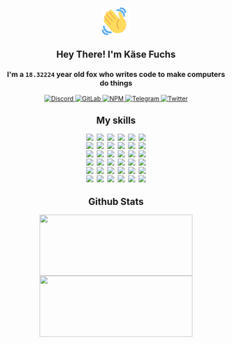 <div><p align=center><img src=./resources/images/wave.gif width=64px height=64px></p><h2 align=center>Hey There! I'm Käse Fuchs</h2><h3 align=center>I'm a <code>18.32224</code> year old fox who writes code to make computers do things</h3><p align=center><a href=https://discord.com/users/507526681125322772><img alt=Discord src="https://img.shields.io/badge/Discord-5865F2?logo=discord&logoColor=white&style=flat-square#e22dc324cecabd51c628b24d91432fe0"> </a><a href=https://gitlab.com/kasefuchs><img alt=GitLab src="https://img.shields.io/badge/GitLab-330F63?logo=gitlab&logoColor=white&style=flat-square#e22dc324cecabd51c628b24d91432fe0"> </a><a href=https://npmjs.com/~kasefuchs><img alt=NPM src="https://img.shields.io/badge/NPM-CB3837?logo=npm&logoColor=white&style=flat-square#e22dc324cecabd51c628b24d91432fe0"> </a><a href=https://t.me/kasefuchs><img alt=Telegram src="https://img.shields.io/badge/Telegram-2CA5E0?logo=telegram&logoColor=white&style=flat-square#e22dc324cecabd51c628b24d91432fe0"> </a><a href=https://twitter.com/kasefuchs><img alt=Twitter src="https://img.shields.io/badge/Twitter-1DA1F2?logo=twitter&logoColor=white&style=flat-square#e22dc324cecabd51c628b24d91432fe0"></a></p><h2 align=center>My skills</h2><p align=center><a href=https://aws.amazon.com/ ><picture><source srcset="https://skillicons.dev/icons?i=aws&theme=dark#e22dc324cecabd51c628b24d91432fe0" media="(prefers-color-scheme: dark)"><source srcset="https://skillicons.dev/icons?i=aws&theme=light#e22dc324cecabd51c628b24d91432fe0" media="(prefers-color-scheme: light), (prefers-color-scheme: no-preference)"><img src="https://skillicons.dev/icons?i=aws&theme=light#e22dc324cecabd51c628b24d91432fe0"></picture></a>&nbsp;&nbsp;<a href=https://en.wikipedia.org/wiki/Bash_(Unix_shell)><picture><source srcset="https://skillicons.dev/icons?i=bash&theme=dark#e22dc324cecabd51c628b24d91432fe0" media="(prefers-color-scheme: dark)"><source srcset="https://skillicons.dev/icons?i=bash&theme=light#e22dc324cecabd51c628b24d91432fe0" media="(prefers-color-scheme: light), (prefers-color-scheme: no-preference)"><img src="https://skillicons.dev/icons?i=bash&theme=light#e22dc324cecabd51c628b24d91432fe0"></picture></a>&nbsp;&nbsp;<a href=https://discord.com/developers/docs><picture><source srcset="https://skillicons.dev/icons?i=bots&theme=dark#e22dc324cecabd51c628b24d91432fe0" media="(prefers-color-scheme: dark)"><source srcset="https://skillicons.dev/icons?i=bots&theme=light#e22dc324cecabd51c628b24d91432fe0" media="(prefers-color-scheme: light), (prefers-color-scheme: no-preference)"><img src="https://skillicons.dev/icons?i=bots&theme=light#e22dc324cecabd51c628b24d91432fe0"></picture></a>&nbsp;&nbsp;<a href=https://www.cloudflare.com/ ><picture><source srcset="https://skillicons.dev/icons?i=cloudflare&theme=dark#e22dc324cecabd51c628b24d91432fe0" media="(prefers-color-scheme: dark)"><source srcset="https://skillicons.dev/icons?i=cloudflare&theme=light#e22dc324cecabd51c628b24d91432fe0" media="(prefers-color-scheme: light), (prefers-color-scheme: no-preference)"><img src="https://skillicons.dev/icons?i=cloudflare&theme=light#e22dc324cecabd51c628b24d91432fe0"></picture></a>&nbsp;&nbsp;<a href=https://en.wikipedia.org/wiki/CSS><picture><source srcset="https://skillicons.dev/icons?i=css&theme=dark#e22dc324cecabd51c628b24d91432fe0" media="(prefers-color-scheme: dark)"><source srcset="https://skillicons.dev/icons?i=css&theme=light#e22dc324cecabd51c628b24d91432fe0" media="(prefers-color-scheme: light), (prefers-color-scheme: no-preference)"><img src="https://skillicons.dev/icons?i=css&theme=light#e22dc324cecabd51c628b24d91432fe0"></picture></a>&nbsp;&nbsp;<a href=https://www.docker.com/ ><picture><source srcset="https://skillicons.dev/icons?i=docker&theme=dark#e22dc324cecabd51c628b24d91432fe0" media="(prefers-color-scheme: dark)"><source srcset="https://skillicons.dev/icons?i=docker&theme=light#e22dc324cecabd51c628b24d91432fe0" media="(prefers-color-scheme: light), (prefers-color-scheme: no-preference)"><img src="https://skillicons.dev/icons?i=docker&theme=light#e22dc324cecabd51c628b24d91432fe0"></picture></a><br><a href=https://www.electronjs.org/ ><picture><source srcset="https://skillicons.dev/icons?i=electron&theme=dark#e22dc324cecabd51c628b24d91432fe0" media="(prefers-color-scheme: dark)"><source srcset="https://skillicons.dev/icons?i=electron&theme=light#e22dc324cecabd51c628b24d91432fe0" media="(prefers-color-scheme: light), (prefers-color-scheme: no-preference)"><img src="https://skillicons.dev/icons?i=electron&theme=light#e22dc324cecabd51c628b24d91432fe0"></picture></a>&nbsp;&nbsp;<a href=https://expressjs.com/ ><picture><source srcset="https://skillicons.dev/icons?i=express&theme=dark#e22dc324cecabd51c628b24d91432fe0" media="(prefers-color-scheme: dark)"><source srcset="https://skillicons.dev/icons?i=express&theme=light#e22dc324cecabd51c628b24d91432fe0" media="(prefers-color-scheme: light), (prefers-color-scheme: no-preference)"><img src="https://skillicons.dev/icons?i=express&theme=light#e22dc324cecabd51c628b24d91432fe0"></picture></a>&nbsp;&nbsp;<a href=https://www.figma.com/ ><picture><source srcset="https://skillicons.dev/icons?i=figma&theme=dark#e22dc324cecabd51c628b24d91432fe0" media="(prefers-color-scheme: dark)"><source srcset="https://skillicons.dev/icons?i=figma&theme=light#e22dc324cecabd51c628b24d91432fe0" media="(prefers-color-scheme: light), (prefers-color-scheme: no-preference)"><img src="https://skillicons.dev/icons?i=figma&theme=light#e22dc324cecabd51c628b24d91432fe0"></picture></a>&nbsp;&nbsp;<a href=https://firebase.google.com/ ><picture><source srcset="https://skillicons.dev/icons?i=firebase&theme=dark#e22dc324cecabd51c628b24d91432fe0" media="(prefers-color-scheme: dark)"><source srcset="https://skillicons.dev/icons?i=firebase&theme=light#e22dc324cecabd51c628b24d91432fe0" media="(prefers-color-scheme: light), (prefers-color-scheme: no-preference)"><img src="https://skillicons.dev/icons?i=firebase&theme=light#e22dc324cecabd51c628b24d91432fe0"></picture></a>&nbsp;&nbsp;<a href=https://flask.palletsprojects.com/ ><picture><source srcset="https://skillicons.dev/icons?i=flask&theme=dark#e22dc324cecabd51c628b24d91432fe0" media="(prefers-color-scheme: dark)"><source srcset="https://skillicons.dev/icons?i=flask&theme=light#e22dc324cecabd51c628b24d91432fe0" media="(prefers-color-scheme: light), (prefers-color-scheme: no-preference)"><img src="https://skillicons.dev/icons?i=flask&theme=light#e22dc324cecabd51c628b24d91432fe0"></picture></a>&nbsp;&nbsp;<a href=https://cloud.google.com/ ><picture><source srcset="https://skillicons.dev/icons?i=gcp&theme=dark#e22dc324cecabd51c628b24d91432fe0" media="(prefers-color-scheme: dark)"><source srcset="https://skillicons.dev/icons?i=gcp&theme=light#e22dc324cecabd51c628b24d91432fe0" media="(prefers-color-scheme: light), (prefers-color-scheme: no-preference)"><img src="https://skillicons.dev/icons?i=gcp&theme=light#e22dc324cecabd51c628b24d91432fe0"></picture></a><br><a href=https://git-scm.com/ ><picture><source srcset="https://skillicons.dev/icons?i=git&theme=dark#e22dc324cecabd51c628b24d91432fe0" media="(prefers-color-scheme: dark)"><source srcset="https://skillicons.dev/icons?i=git&theme=light#e22dc324cecabd51c628b24d91432fe0" media="(prefers-color-scheme: light), (prefers-color-scheme: no-preference)"><img src="https://skillicons.dev/icons?i=git&theme=light#e22dc324cecabd51c628b24d91432fe0"></picture></a>&nbsp;&nbsp;<a href=https://github.com/ ><picture><source srcset="https://skillicons.dev/icons?i=github&theme=dark#e22dc324cecabd51c628b24d91432fe0" media="(prefers-color-scheme: dark)"><source srcset="https://skillicons.dev/icons?i=github&theme=light#e22dc324cecabd51c628b24d91432fe0" media="(prefers-color-scheme: light), (prefers-color-scheme: no-preference)"><img src="https://skillicons.dev/icons?i=github&theme=light#e22dc324cecabd51c628b24d91432fe0"></picture></a>&nbsp;&nbsp;<a href=https://gitlab.com/ ><picture><source srcset="https://skillicons.dev/icons?i=gitlab&theme=dark#e22dc324cecabd51c628b24d91432fe0" media="(prefers-color-scheme: dark)"><source srcset="https://skillicons.dev/icons?i=gitlab&theme=light#e22dc324cecabd51c628b24d91432fe0" media="(prefers-color-scheme: light), (prefers-color-scheme: no-preference)"><img src="https://skillicons.dev/icons?i=gitlab&theme=light#e22dc324cecabd51c628b24d91432fe0"></picture></a>&nbsp;&nbsp;<a href=https://www.heroku.com/ ><picture><source srcset="https://skillicons.dev/icons?i=heroku&theme=dark#e22dc324cecabd51c628b24d91432fe0" media="(prefers-color-scheme: dark)"><source srcset="https://skillicons.dev/icons?i=heroku&theme=light#e22dc324cecabd51c628b24d91432fe0" media="(prefers-color-scheme: light), (prefers-color-scheme: no-preference)"><img src="https://skillicons.dev/icons?i=heroku&theme=light#e22dc324cecabd51c628b24d91432fe0"></picture></a>&nbsp;&nbsp;<a href=https://en.wikipedia.org/wiki/HTML><picture><source srcset="https://skillicons.dev/icons?i=html&theme=dark#e22dc324cecabd51c628b24d91432fe0" media="(prefers-color-scheme: dark)"><source srcset="https://skillicons.dev/icons?i=html&theme=light#e22dc324cecabd51c628b24d91432fe0" media="(prefers-color-scheme: light), (prefers-color-scheme: no-preference)"><img src="https://skillicons.dev/icons?i=html&theme=light#e22dc324cecabd51c628b24d91432fe0"></picture></a>&nbsp;&nbsp;<a href=https://en.wikipedia.org/wiki/JavaScript><picture><source srcset="https://skillicons.dev/icons?i=js&theme=dark#e22dc324cecabd51c628b24d91432fe0" media="(prefers-color-scheme: dark)"><source srcset="https://skillicons.dev/icons?i=js&theme=light#e22dc324cecabd51c628b24d91432fe0" media="(prefers-color-scheme: light), (prefers-color-scheme: no-preference)"><img src="https://skillicons.dev/icons?i=js&theme=light#e22dc324cecabd51c628b24d91432fe0"></picture></a><br><a href=https://en.wikipedia.org/wiki/Linux><picture><source srcset="https://skillicons.dev/icons?i=linux&theme=dark#e22dc324cecabd51c628b24d91432fe0" media="(prefers-color-scheme: dark)"><source srcset="https://skillicons.dev/icons?i=linux&theme=light#e22dc324cecabd51c628b24d91432fe0" media="(prefers-color-scheme: light), (prefers-color-scheme: no-preference)"><img src="https://skillicons.dev/icons?i=linux&theme=light#e22dc324cecabd51c628b24d91432fe0"></picture></a>&nbsp;&nbsp;<a href=https://mui.com/ ><picture><source srcset="https://skillicons.dev/icons?i=materialui&theme=dark#e22dc324cecabd51c628b24d91432fe0" media="(prefers-color-scheme: dark)"><source srcset="https://skillicons.dev/icons?i=materialui&theme=light#e22dc324cecabd51c628b24d91432fe0" media="(prefers-color-scheme: light), (prefers-color-scheme: no-preference)"><img src="https://skillicons.dev/icons?i=materialui&theme=light#e22dc324cecabd51c628b24d91432fe0"></picture></a>&nbsp;&nbsp;<a href=https://en.wikipedia.org/wiki/Markdown><picture><source srcset="https://skillicons.dev/icons?i=md&theme=dark#e22dc324cecabd51c628b24d91432fe0" media="(prefers-color-scheme: dark)"><source srcset="https://skillicons.dev/icons?i=md&theme=light#e22dc324cecabd51c628b24d91432fe0" media="(prefers-color-scheme: light), (prefers-color-scheme: no-preference)"><img src="https://skillicons.dev/icons?i=md&theme=light#e22dc324cecabd51c628b24d91432fe0"></picture></a>&nbsp;&nbsp;<a href=https://www.mongodb.com/ ><picture><source srcset="https://skillicons.dev/icons?i=mongodb&theme=dark#e22dc324cecabd51c628b24d91432fe0" media="(prefers-color-scheme: dark)"><source srcset="https://skillicons.dev/icons?i=mongodb&theme=light#e22dc324cecabd51c628b24d91432fe0" media="(prefers-color-scheme: light), (prefers-color-scheme: no-preference)"><img src="https://skillicons.dev/icons?i=mongodb&theme=light#e22dc324cecabd51c628b24d91432fe0"></picture></a>&nbsp;&nbsp;<a href=https://www.mysql.com/ ><picture><source srcset="https://skillicons.dev/icons?i=mysql&theme=dark#e22dc324cecabd51c628b24d91432fe0" media="(prefers-color-scheme: dark)"><source srcset="https://skillicons.dev/icons?i=mysql&theme=light#e22dc324cecabd51c628b24d91432fe0" media="(prefers-color-scheme: light), (prefers-color-scheme: no-preference)"><img src="https://skillicons.dev/icons?i=mysql&theme=light#e22dc324cecabd51c628b24d91432fe0"></picture></a>&nbsp;&nbsp;<a href=https://nextjs.org/ ><picture><source srcset="https://skillicons.dev/icons?i=nextjs&theme=dark#e22dc324cecabd51c628b24d91432fe0" media="(prefers-color-scheme: dark)"><source srcset="https://skillicons.dev/icons?i=nextjs&theme=light#e22dc324cecabd51c628b24d91432fe0" media="(prefers-color-scheme: light), (prefers-color-scheme: no-preference)"><img src="https://skillicons.dev/icons?i=nextjs&theme=light#e22dc324cecabd51c628b24d91432fe0"></picture></a><br><a href=https://nodejs.org/en/ ><picture><source srcset="https://skillicons.dev/icons?i=nodejs&theme=dark#e22dc324cecabd51c628b24d91432fe0" media="(prefers-color-scheme: dark)"><source srcset="https://skillicons.dev/icons?i=nodejs&theme=light#e22dc324cecabd51c628b24d91432fe0" media="(prefers-color-scheme: light), (prefers-color-scheme: no-preference)"><img src="https://skillicons.dev/icons?i=nodejs&theme=light#e22dc324cecabd51c628b24d91432fe0"></picture></a>&nbsp;&nbsp;<a href=https://www.postgresql.org/ ><picture><source srcset="https://skillicons.dev/icons?i=postgres&theme=dark#e22dc324cecabd51c628b24d91432fe0" media="(prefers-color-scheme: dark)"><source srcset="https://skillicons.dev/icons?i=postgres&theme=light#e22dc324cecabd51c628b24d91432fe0" media="(prefers-color-scheme: light), (prefers-color-scheme: no-preference)"><img src="https://skillicons.dev/icons?i=postgres&theme=light#e22dc324cecabd51c628b24d91432fe0"></picture></a>&nbsp;&nbsp;<a href=https://learn.microsoft.com/en-us/powershell/ ><picture><source srcset="https://skillicons.dev/icons?i=powershell&theme=dark#e22dc324cecabd51c628b24d91432fe0" media="(prefers-color-scheme: dark)"><source srcset="https://skillicons.dev/icons?i=powershell&theme=light#e22dc324cecabd51c628b24d91432fe0" media="(prefers-color-scheme: light), (prefers-color-scheme: no-preference)"><img src="https://skillicons.dev/icons?i=powershell&theme=light#e22dc324cecabd51c628b24d91432fe0"></picture></a>&nbsp;&nbsp;<a href=https://www.python.org/ ><picture><source srcset="https://skillicons.dev/icons?i=py&theme=dark#e22dc324cecabd51c628b24d91432fe0" media="(prefers-color-scheme: dark)"><source srcset="https://skillicons.dev/icons?i=py&theme=light#e22dc324cecabd51c628b24d91432fe0" media="(prefers-color-scheme: light), (prefers-color-scheme: no-preference)"><img src="https://skillicons.dev/icons?i=py&theme=light#e22dc324cecabd51c628b24d91432fe0"></picture></a>&nbsp;&nbsp;<a href=https://www.raspberrypi.org/ ><picture><source srcset="https://skillicons.dev/icons?i=raspberrypi&theme=dark#e22dc324cecabd51c628b24d91432fe0" media="(prefers-color-scheme: dark)"><source srcset="https://skillicons.dev/icons?i=raspberrypi&theme=light#e22dc324cecabd51c628b24d91432fe0" media="(prefers-color-scheme: light), (prefers-color-scheme: no-preference)"><img src="https://skillicons.dev/icons?i=raspberrypi&theme=light#e22dc324cecabd51c628b24d91432fe0"></picture></a>&nbsp;&nbsp;<a href=https://reactjs.org/ ><picture><source srcset="https://skillicons.dev/icons?i=react&theme=dark#e22dc324cecabd51c628b24d91432fe0" media="(prefers-color-scheme: dark)"><source srcset="https://skillicons.dev/icons?i=react&theme=light#e22dc324cecabd51c628b24d91432fe0" media="(prefers-color-scheme: light), (prefers-color-scheme: no-preference)"><img src="https://skillicons.dev/icons?i=react&theme=light#e22dc324cecabd51c628b24d91432fe0"></picture></a><br><a href=https://redux.js.org/ ><picture><source srcset="https://skillicons.dev/icons?i=redux&theme=dark#e22dc324cecabd51c628b24d91432fe0" media="(prefers-color-scheme: dark)"><source srcset="https://skillicons.dev/icons?i=redux&theme=light#e22dc324cecabd51c628b24d91432fe0" media="(prefers-color-scheme: light), (prefers-color-scheme: no-preference)"><img src="https://skillicons.dev/icons?i=redux&theme=light#e22dc324cecabd51c628b24d91432fe0"></picture></a>&nbsp;&nbsp;<a href=https://en.wikipedia.org/wiki/Regular_expression><picture><source srcset="https://skillicons.dev/icons?i=regex&theme=dark#e22dc324cecabd51c628b24d91432fe0" media="(prefers-color-scheme: dark)"><source srcset="https://skillicons.dev/icons?i=regex&theme=light#e22dc324cecabd51c628b24d91432fe0" media="(prefers-color-scheme: light), (prefers-color-scheme: no-preference)"><img src="https://skillicons.dev/icons?i=regex&theme=light#e22dc324cecabd51c628b24d91432fe0"></picture></a>&nbsp;&nbsp;<a href=https://en.wikipedia.org/wiki/Sass_(stylesheet_language)><picture><source srcset="https://skillicons.dev/icons?i=sass&theme=dark#e22dc324cecabd51c628b24d91432fe0" media="(prefers-color-scheme: dark)"><source srcset="https://skillicons.dev/icons?i=sass&theme=light#e22dc324cecabd51c628b24d91432fe0" media="(prefers-color-scheme: light), (prefers-color-scheme: no-preference)"><img src="https://skillicons.dev/icons?i=sass&theme=light#e22dc324cecabd51c628b24d91432fe0"></picture></a>&nbsp;&nbsp;<a href=https://www.typescriptlang.org/ ><picture><source srcset="https://skillicons.dev/icons?i=ts&theme=dark#e22dc324cecabd51c628b24d91432fe0" media="(prefers-color-scheme: dark)"><source srcset="https://skillicons.dev/icons?i=ts&theme=light#e22dc324cecabd51c628b24d91432fe0" media="(prefers-color-scheme: light), (prefers-color-scheme: no-preference)"><img src="https://skillicons.dev/icons?i=ts&theme=light#e22dc324cecabd51c628b24d91432fe0"></picture></a>&nbsp;&nbsp;<a href=https://unity.com/ ><picture><source srcset="https://skillicons.dev/icons?i=unity&theme=dark#e22dc324cecabd51c628b24d91432fe0" media="(prefers-color-scheme: dark)"><source srcset="https://skillicons.dev/icons?i=unity&theme=light#e22dc324cecabd51c628b24d91432fe0" media="(prefers-color-scheme: light), (prefers-color-scheme: no-preference)"><img src="https://skillicons.dev/icons?i=unity&theme=light#e22dc324cecabd51c628b24d91432fe0"></picture></a>&nbsp;&nbsp;<a href=https://workers.cloudflare.com/ ><picture><source srcset="https://skillicons.dev/icons?i=workers&theme=dark#e22dc324cecabd51c628b24d91432fe0" media="(prefers-color-scheme: dark)"><source srcset="https://skillicons.dev/icons?i=workers&theme=light#e22dc324cecabd51c628b24d91432fe0" media="(prefers-color-scheme: light), (prefers-color-scheme: no-preference)"><img src="https://skillicons.dev/icons?i=workers&theme=light#e22dc324cecabd51c628b24d91432fe0"></picture></a><br></p><h2 align=center>Github Stats</h2><p align=center><picture><source srcset="https://github-readme-stats-kasefuchs.vercel.app/api/?count_private=true&hide_border=true&hide_rank=true&line_height=20&hide_title=true&username=Kasefuchs&theme=dark#e22dc324cecabd51c628b24d91432fe0" media="(prefers-color-scheme: dark)"><source srcset="https://github-readme-stats-kasefuchs.vercel.app/api/?count_private=true&hide_border=true&hide_rank=true&line_height=20&hide_title=true&username=Kasefuchs&theme=light#e22dc324cecabd51c628b24d91432fe0" media="(prefers-color-scheme: light), (prefers-color-scheme: no-preference)"><img align=middle width=350 height=140 src="https://github-readme-stats-kasefuchs.vercel.app/api/?count_private=true&hide_border=true&hide_rank=true&line_height=20&hide_title=true&username=Kasefuchs&theme=light#e22dc324cecabd51c628b24d91432fe0"></picture><picture><source srcset="https://github-readme-stats-kasefuchs.vercel.app/api/top-langs/?count_private=true&hide_border=true&layout=compact&username=Kasefuchs&theme=dark#e22dc324cecabd51c628b24d91432fe0" media="(prefers-color-scheme: dark)"><source srcset="https://github-readme-stats-kasefuchs.vercel.app/api/top-langs/?count_private=true&hide_border=true&layout=compact&username=Kasefuchs&theme=light#e22dc324cecabd51c628b24d91432fe0" media="(prefers-color-scheme: light), (prefers-color-scheme: no-preference)"><img align=middle width=350 height=140 src="https://github-readme-stats-kasefuchs.vercel.app/api/top-langs/?count_private=true&hide_border=true&layout=compact&username=Kasefuchs&theme=light#e22dc324cecabd51c628b24d91432fe0"></picture></p><img src="https://hit.yhype.me/github/profile?user_id=64592097#e22dc324cecabd51c628b24d91432fe0" alt=""></div>